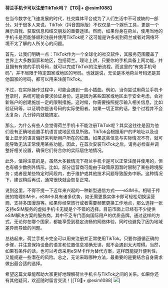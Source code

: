 **荷兰手机卡可以注册TikTok吗？【TG💪+ @esim1088】**

在当今数字化飞速发展的时代，社交媒体平台成为了人们生活中不可或缺的一部分。对于很多人来说，TikTok（抖音国际版）不仅仅是一个娱乐工具，更是一个展示自我、获取信息和结交朋友的重要途径。然而，如果你身在荷兰，使用当地的手机卡是否能够顺利注册并使用TikTok呢？这可能是许多初到荷兰或者对网络环境不太了解的人所关心的问题。

首先，让我们明确一点：TikTok作为一个全球化的社交软件，其服务范围覆盖了世界上大多数国家和地区，包括荷兰。理论上讲，只要你的手机具备上网功能，并且拥有有效的手机号码，就可以完成TikTok的注册流程。而这里的“有效手机号码”，并不局限于特定国家或地区的号码。也就是说，无论是本地荷兰号码还是其他国家的号码，都可以用来注册TikTok。

不过，在实际操作过程中，可能会遇到一些小插曲。例如，当你尝试用荷兰手机卡登录时，系统可能会要求验证身份。这是因为某些国家或地区出于安全考虑，会对新账户的创建施加一定的限制措施。这时候，你需要按照提示输入相关信息，比如验证码等，以证明你是该号码的实际使用者。如果一切正常的话，整个过程并不会太复杂，几分钟内就能搞定。

那么，为什么有些人会觉得荷兰手机卡不能注册TikTok呢？其实这往往是因为他们没有正确地设置手机语言或地区信息所致。TikTok会根据用户的IP地址以及设备上显示的语言偏好来判断用户所在的位置。如果这些信息与实际情况不符，就可能导致无法正常使用某些功能。因此，在首次安装TikTok之后，请务必检查并调整好相关设置，确保它们符合你的实际居住地情况。

此外，值得注意的是，虽然大多数情况下荷兰手机卡是可以正常注册并使用的，但也有极少数例外情形。比如，部分运营商可能由于政策原因暂时限制了某些跨境服务；或者是某些特定时间段内，由于维护或其他技术问题导致服务中断。这种情况下，建议稍后再试，通常很快就会恢复正常。

说到这里，不得不提一下近年来兴起的一种新型通信方式——eSIM卡。相较于传统的物理SIM卡，eSIM卡具有诸多优势，如无需更换实体卡即可轻松切换运营商、支持多国漫游等。如果你经常旅行或者需要频繁更换工作地点，那么选择一张支持eSIM服务的虚拟手机卡无疑是个不错的选择。目前市面上已经有不少提供eSIM解决方案的服务商，其中不乏专门面向国际用户的优质品牌。通过这样的方式，无论你在哪个国家，都能享受到稳定流畅的网络体验，同时也避免了因为地域差异而导致的问题。

总结起来，荷兰手机卡完全可以用来注册并正常使用TikTok。只要你遵循正确的步骤，并注意保持设备的语言和位置信息准确无误，就不会遇到太大障碍。当然，如果有条件的话，也可以考虑采用eSIM卡作为替代方案，这样既能提升便利性，又能规避一些潜在的风险。总之，无论采取哪种方法，最重要的是要结合自身需求做出最合适的选择。

希望这篇文章能帮助大家更好地理解荷兰手机卡与TikTok之间的关系。如果你还有其他疑问，欢迎随时留言交流！[[TG💪+ @esim1088] ![](https://i.postimg.cc/4NQfJmqS/Snipaste-2025-05-13-00-14-12.png)]